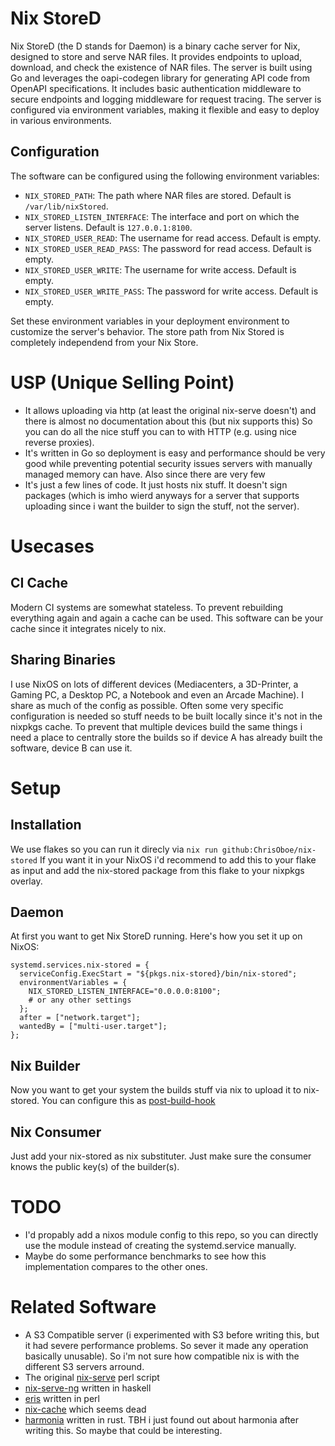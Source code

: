 # Nix StoreD

Nix StoreD (the D stands for Daemon) is a binary cache server for Nix,
designed to store and serve NAR files. It provides endpoints to upload,
download, and check the existence of NAR files. The server is built using
Go and leverages the oapi-codegen library for generating API code from
OpenAPI specifications. It includes basic authentication middleware to
secure endpoints and logging middleware for request tracing. The server
is configured via environment variables, making it flexible and easy to
deploy in various environments.

## Configuration

The software can be configured using the following environment variables:

- `NIX_STORED_PATH`:             The path where NAR files are stored. Default
                                 is `/var/lib/nixStored`.
- `NIX_STORED_LISTEN_INTERFACE`: The interface and port on which the server
                                 listens. Default is `127.0.0.1:8100`.
- `NIX_STORED_USER_READ`:        The username for read access. Default is empty.
- `NIX_STORED_USER_READ_PASS`:   The password for read access. Default is empty.
- `NIX_STORED_USER_WRITE`:       The username for write access. Default is empty.
- `NIX_STORED_USER_WRITE_PASS`:  The password for write access. Default is empty.

Set these environment variables in your deployment environment to
customize the server's behavior. The store path from Nix Stored is completely
independend from your Nix Store.

# USP (Unique Selling Point)
- It allows uploading via http (at least the original nix-serve doesn't)
  and there is almost no documentation about this (but nix supports this)
  So you can do all the nice stuff you can to with HTTP (e.g. using nice
  reverse proxies). 
- It's written in Go so deployment is easy and performance should be very
  good while preventing potential security issues servers with manually
  managed memory can have. Also since there are very few
- It's just a few lines of code. It just hosts nix stuff. It doesn't sign
  packages (which is imho wierd anyways for a server that supports
  uploading since i want the builder to sign the stuff, not the server).

# Usecases
## CI Cache
Modern CI systems are somewhat stateless. To prevent rebuilding everything
again and again a cache can be used. This software can be your cache since
it integrates nicely to nix.

## Sharing Binaries
I use NixOS on lots of different devices (Mediacenters, a 3D-Printer,
a Gaming PC, a Desktop PC, a Notebook and even an Arcade Machine). I
share as much of the config as possible. Often some very specific
configuration is needed so stuff needs to be built locally since it's
not in the nixpkgs cache. To prevent that multiple devices build the
same things i need a place to centrally store the builds so if device
A has already built the software, device B can use it.

# Setup
## Installation
We use flakes so you can run it direcly via ```nix run github:ChrisOboe/nix-stored```
If you want it in your NixOS i'd recommend to add this to your flake as input
and add the nix-stored package from this flake to your nixpkgs overlay.

## Daemon
At first you want to get Nix StoreD running. Here's how you set it up on NixOS:
```
systemd.services.nix-stored = {
  serviceConfig.ExecStart = "${pkgs.nix-stored}/bin/nix-stored";
  environmentVariables = {
    NIX_STORED_LISTEN_INTERFACE="0.0.0.0:8100";
    # or any other settings
  };
  after = ["network.target"];
  wantedBy = ["multi-user.target"];
};
```

## Nix Builder
Now you want to get your system the builds stuff via nix to upload it to
nix-stored. You can configure this as
[post-build-hook](https://nix.dev/guides/recipes/post-build-hook.html)

## Nix Consumer
Just add your nix-stored as nix substituter. Just make sure the consumer knows
the public key(s) of the builder(s).

# TODO
- I'd propably add a nixos module config to this repo, so you can directly use
  the module instead of creating the systemd.service manually.
- Maybe do some performance benchmarks to see how this implementation compares
  to the other ones.

# Related Software
- A S3 Compatible server (i experimented with S3 before writing this, but it
  had severe performance problems. So sever it made any operation basically
  unusable). So i'm not sure how compatible nix is with the different S3
  servers arround.
- The original [nix-serve](https://github.com/edolstra/nix-serve) perl script
- [nix-serve-ng](https://github.com/aristanetworks/nix-serve-ng) written in haskell
- [eris](https://github.com/thoughtpolice/eris) written in perl
- [nix-cache](https://github.com/serokell/nix-cache) which seems dead
- [harmonia](https://github.com/nix-community/harmonia) written in rust. TBH i
  just found out about harmonia after writing this. So maybe that could be
  interesting.

